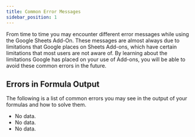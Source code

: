 ```yaml
---
title: Common Error Messages
sidebar_position: 1
---
```


From time to time you may encounter different error messages while using the Google Sheets Add-On. These messages are almost always due to limitations that Google places on Sheets Add-ons, which have certain limitations that most users are not aware of. By learning about the limitations Google has placed on your use of Add-ons, you will be able to avoid these common errors in the future.

## Errors in Formula Output

The following is a list of common errors you may see in the output of your formulas and how to solve them.

- No data.
- No data.
- No data.
